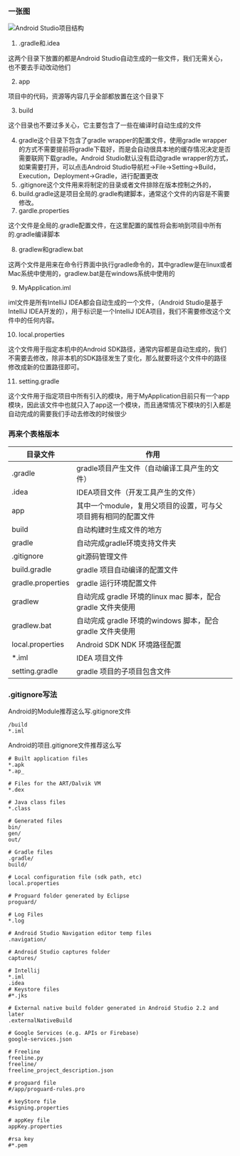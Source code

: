 
### 一张图

![Android Studio项目结构](http://r.photo.store.qq.com/psb?/V14L47VC0w3vOf/ahyLy5JCCmSr7xAGr8.eh14WZnnbpQl1PhLZKChVpfw!/r/dPMAAAAAAAAA)

<!--more-->

1. .gradle和.idea

这两个目录下放置的都是Android Studio自动生成的一些文件，我们无需关心，也不要去手动改动他们

2. app

项目中的代码，资源等内容几乎全部都放置在这个目录下

3. build

这个目录也不要过多关心，它主要包含了一些在编译时自动生成的文件

4. gradle这个目录下包含了gradle wrapper的配置文件，使用gradle wrapper的方式不需要提前将gradle下载好，而是会自动很具本地的缓存情况决定是否需要联网下载gradle。Android Studio默认没有启动gradle wrapper的方式，如果需要打开，可以点击Android Studio导航栏→File→Setting→Build，Execution，Deployment→Gradle，进行配置更改
5. .gitignore这个文件用来将制定的目录或者文件排除在版本控制之外的，
6. build.gradle这是项目全局的.gradle构建脚本，通常这个文件的内容是不需要修改。
7. gardle.properties

这个文件是全局的.gradle配置文件，在这里配置的属性将会影响到项目中所有的.gradle编译脚本

8. gradlew和gradlew.bat

这两个文件是用来在命令行界面中执行gradle命令的，其中gradlew是在linux或者Mac系统中使用的，gradlew.bat是在windows系统中使用的

9. MyApplication.iml

iml文件是所有IntelliJ IDEA都会自动生成的一个文件，（Android Studio是基于IntelliJ IDEA开发的），用于标识是一个IntelliJ IDEA项目，我们不需要修改这个文件中的任何内容。

10. local.properties

这个文件用于指定本机中的Android SDK路径，通常内容都是自动生成的，我们不需要去修改，除非本机的SDK路径发生了变化，那么就要将这个文件中的路径修改成新的位置路径即可。

11. setting.gradle

这个文件用于指定项目中所有引入的模块，用于MyApplication目前只有一个app模块，因此该文件中也就只入了app这一个模块，而且通常情况下模块的引入都是自动完成的需要我们手动去修改的时候很少



### **再来个表格版本**

| 目录文件          | 作用                                                         |
| ----------------- | ------------------------------------------------------------ |
| .gradle           | gradle项目产生文件（自动编译工具产生的文件）                 |
| .idea             | IDEA项目文件（开发工具产生的文件）                           |
| app               | 其中一个module，复用父项目的设置，可与父项目拥有相同的配置文件 |
| build             | 自动构建时生成文件的地方                                     |
| gradle            | 自动完成gradle环境支持文件夹                                 |
| .gitignore        | git源码管理文件                                              |
| build.gradle      | gradle 项目自动编译的配置文件                                |
| gradle.properties | gradle 运行环境配置文件                                      |
| gradlew           | 自动完成 gradle 环境的linux mac 脚本，配合gradle 文件夹使用  |
| gradlew.bat       | 自动完成 gradle 环境的windows 脚本，配合gradle 文件夹使用    |
| local.properties  | Android SDK NDK 环境路径配置                                 |
| *.iml             | IDEA 项目文件                                                |
| setting.gradle    | gradle 项目的子项目包含文件                                  |

### **.gitignore写法**

Android的Module推荐这么写.gitignore文件

```shell
/build
*.iml
```

Android的项目.gitignore文件推荐这么写

```shell
# Built application files
*.apk
*.ap_

# Files for the ART/Dalvik VM
*.dex

# Java class files
*.class

# Generated files
bin/
gen/
out/

# Gradle files
.gradle/
build/

# Local configuration file (sdk path, etc)
local.properties

# Proguard folder generated by Eclipse
proguard/

# Log Files
*.log

# Android Studio Navigation editor temp files
.navigation/

# Android Studio captures folder
captures/

# Intellij
*.iml
.idea
# Keystore files
#*.jks

# External native build folder generated in Android Studio 2.2 and later
.externalNativeBuild

# Google Services (e.g. APIs or Firebase)
google-services.json

# Freeline
freeline.py
freeline/
freeline_project_description.json

# proguard file
#/app/proguard-rules.pro

# keyStore file
#signing.properties

# appKey file
appKey.properties

#rsa key
#*.pem
```

 